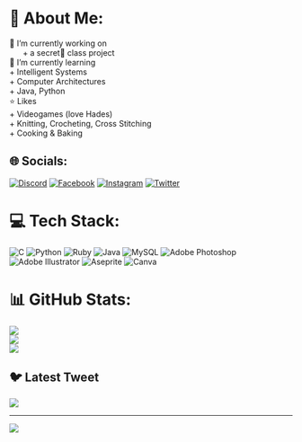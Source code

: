 # 💫 About Me:
🔭 I’m currently working on<br>
&nbsp;&nbsp;&nbsp;&nbsp;&nbsp;&nbsp;+ a secret🤫 class project<br>🌱 I’m currently learning<br>          + Intelligent Systems<br>          + Computer Architectures<br>          + Java, Python<br>⭐ Likes<br>          + Videogames (love Hades)<br>          + Knitting, Crocheting, Cross Stitching<br>          + Cooking & Baking


## 🌐 Socials:
[![Discord](https://img.shields.io/badge/Discord-%237289DA.svg?logo=discord&logoColor=white)](https://discord.gg/Kaimerra#1248) [![Facebook](https://img.shields.io/badge/Facebook-%231877F2.svg?logo=Facebook&logoColor=white)](https://facebook.com/anamurielveron) [![Instagram](https://img.shields.io/badge/Instagram-%23E4405F.svg?logo=Instagram&logoColor=white)](https://instagram.com/anamurielveron) [![Twitter](https://img.shields.io/badge/Twitter-%231DA1F2.svg?logo=Twitter&logoColor=white)](https://twitter.com/anamuriel_v) 

# 💻 Tech Stack:
![C](https://img.shields.io/badge/c-%2300599C.svg?style=flat-square&logo=c&logoColor=white) ![Python](https://img.shields.io/badge/python-3670A0?style=flat-square&logo=python&logoColor=ffdd54) ![Ruby](https://img.shields.io/badge/ruby-%23CC342D.svg?style=flat-square&logo=ruby&logoColor=white) ![Java](https://img.shields.io/badge/java-%23ED8B00.svg?style=flat-square&logo=java&logoColor=white) ![MySQL](https://img.shields.io/badge/mysql-%2300f.svg?style=flat-square&logo=mysql&logoColor=white) ![Adobe Photoshop](https://img.shields.io/badge/adobephotoshop-%2331A8FF.svg?style=flat-square&logo=adobephotoshop&logoColor=white) ![Adobe Illustrator](https://img.shields.io/badge/adobeillustrator-%23FF9A00.svg?style=flat-square&logo=adobeillustrator&logoColor=white) ![Aseprite](https://img.shields.io/badge/Aseprite-FFFFFF?style=flat-square&logo=Aseprite&logoColor=#7D929E) ![Canva](https://img.shields.io/badge/Canva-%2300C4CC.svg?style=flat-square&logo=Canva&logoColor=white)
# 📊 GitHub Stats:
![](https://github-readme-stats.vercel.app/api?username=anamurielveron&theme=gruvbox&hide_border=true&include_all_commits=true&count_private=true)<br/>
![](https://github-readme-streak-stats.herokuapp.com/?user=anamurielveron&theme=gruvbox&hide_border=true)<br/>
![](https://github-readme-stats.vercel.app/api/top-langs/?username=anamurielveron&theme=gruvbox&hide_border=true&include_all_commits=true&count_private=true&layout=compact)

## 🐦 Latest Tweet
[![](https://gtce.itsvg.in/api?username=anamuriel_v)](https://github.com/VishwaGauravIn/github-twitter-card-embed)

---
[![](https://visitcount.itsvg.in/api?id=anamurielveron&icon=3&color=2)](https://visitcount.itsvg.in)

<!-- Proudly created with GPRM ( https://gprm.itsvg.in ) -->
